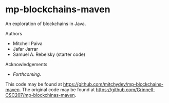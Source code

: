 # mp-blockchains-maven

An exploration of blockchains in Java.

Authors

* Mitchell Paiva
* Jafar Jarrar
* Samuel A. Rebelsky (starter code)

Acknowledgements

* _Forthcoming_.

This code may be found at <https://github.com/mitchydev/mp-blockchains-maven>. The original code may be found at <https://github.com/Grinnell-CSC207/mp-blockchinas-maven>.
